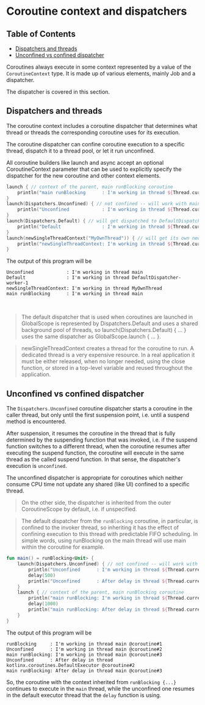 # Coroutine context and dispatchers

## Table of Contents
* [Dispatchers and threads](#dispatchers-and-threads)
* [Unconfined vs confined dispatcher](#unconfined-vs-confined-dispatcher)

Coroutines always execute in some context represented by a value of the `CoroutineContext` type.
It is made up of various elements, mainly Job and a dispatcher.

The dispatcher is covered in this section.

## Dispatchers and threads

The coroutine context includes a coroutine dispatcher that determines what thread or threads 
the corresponding coroutine uses for its execution.

The coroutine dispatcher can confine coroutine execution to a specific thread, dispatch it to 
a thread pool, or let it run unconfined.

All coroutine builders like launch and async accept an optional CoroutineContext parameter 
that can be used to explicitly specify the dispatcher for the new coroutine and other context 
elements.

```kotlin
launch { // context of the parent, main runBlocking coroutine
    println("main runBlocking      : I'm working in thread ${Thread.currentThread().name}")
}
launch(Dispatchers.Unconfined) { // not confined -- will work with main thread
    println("Unconfined            : I'm working in thread ${Thread.currentThread().name}")
}
launch(Dispatchers.Default) { // will get dispatched to DefaultDispatcher 
    println("Default               : I'm working in thread ${Thread.currentThread().name}")
}
launch(newSingleThreadContext("MyOwnThread")) { // will get its own new thread
    println("newSingleThreadContext: I'm working in thread ${Thread.currentThread().name}")
}
```
The output of this program will be
```
Unconfined            : I'm working in thread main
Default               : I'm working in thread DefaultDispatcher-worker-1
newSingleThreadContext: I'm working in thread MyOwnThread
main runBlocking      : I'm working in thread main
```
<br />

> The default dispatcher that is used when coroutines are launched in GlobalScope is 
> represented by Dispatchers.Default and uses a shared background pool of threads, so 
> launch(Dispatchers.Default) { ... } uses the same dispatcher as GlobalScope.launch { ... }.

> newSingleThreadContext creates a thread for the coroutine to run. A dedicated thread is a 
> very expensive resource. In a real application it must be either released, when no longer 
> needed, using the close function, or stored in a top-level variable and reused throughout 
> the application.

## Unconfined vs confined dispatcher

The `Dispatchers.Unconfined` coroutine dispatcher starts a coroutine in the caller thread, but
only until the first suspension point, i.e. until a suspend method is encountered. 

After suspension, it resumes the coroutine in the thread that is fully determined by the suspending 
function that was invoked, i.e. if the suspend function switches to a different thread, when the 
coroutine resumes after executing the suspend function, the coroutine will execute in the same thread
as the called suspend function. In that sense, the dispatcher's execution is `unconfined`.

The unconfined dispatcher is appropriate for coroutines which neither consume CPU time not update
any shared (like UI) confined to a specific thread.

> On the other side, the dispatcher is inherited from the outer CoroutineScope by default, i.e. if 
> unspecified. 

> The default dispatcher from the `runBlocking` coroutine, in particular, is confined to the invoker
> thread, so inheriting it has the effect of confining execution to this thread with predictable FIFO
> scheduling. In simple words, using runBlocking on the main thread will use main within the coroutine
> for example.

```kotlin
fun main() = runBlocking<Unit> {
    launch(Dispatchers.Unconfined) { // not confined -- will work with main thread
        println("Unconfined      : I'm working in thread ${Thread.currentThread().name}")
        delay(500)
        println("Unconfined      : After delay in thread ${Thread.currentThread().name}")
    }
    launch { // context of the parent, main runBlocking coroutine
        println("main runBlocking: I'm working in thread ${Thread.currentThread().name}")
        delay(1000)
        println("main runBlocking: After delay in thread ${Thread.currentThread().name}")
    }    
}
```
The output of this program will be
```
runBlocking     : I'm working in thread main @coroutine#1
Unconfined      : I'm working in thread main @coroutine#2
main runBlocking: I'm working in thread main @coroutine#3
Unconfined      : After delay in thread kotlinx.coroutines.DefaultExecutor @coroutine#2
main runBlocking: After delay in thread main @coroutine#3
```

So, the coroutine with the context inherited from `runBlocking {...}` continues to execute in the
`main` thread, while the unconfined one resumes in the default executor thread that the `delay` 
function is using.
